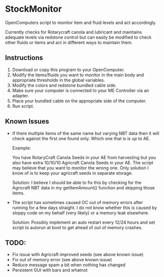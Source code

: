 # StockMonitor
OpenComputers script to monitor item and fluid levels and act accordingly.

Currently checks for Rotarycraft canola and lubricant and maintains adequate levels via redstone control but can easily be modified to check other fluids or items and act in different ways to maintain them.


## Instructions

1. Download or copy this program to your OpenComputer.
2. Modify the items/fluids you want to monitor in the main body and appropriate thresholds in the global variables.
3. Modify the colors and redstone bundled cable side.
4. Make sure your computer is connected to your ME Controller via an adapter.
5. Place your bundled cable on the appropriate side of the computer.
6. Run script.

## Known Issues

- If there multiple items of the same name but varying NBT data then it will check against the first one found only. Which one that is is up to AE.

  Example: 

  You have RotaryCraft Canola Seeds in your AE from harvesting but you also have extra 10/10/10 Agricraft Canola Seeds in your AE. The script may believe that you want to monitor the wrong one. Only solution I know of is to keep your agricraft seeds in separate storage. 
  
  Solution: I believe I should be able to fix this by checking for the Agricraft NBT data in my getItemAmount() function and skipping those items.
  
- The script has sometimes caused OC out of memory errors after running for a few days straight. I do not know whether this is caused by sloppy code on my behalf (very likely) or a memory leak elsewhere.

  Solution: Possibly implement an auto restart every 12/24 hours and set script to autorun at boot to get ahead of out of memory crashes.

  
## TODO:

- Fix issue with Agricraft improved seeds (see above known issue)
- Fix out of memory error (see above known issue)
- Reduce message spam a bit when nothing has changed
- Persistent GUI with bars and whatnot
